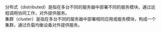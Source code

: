 分布式（distributed）是指在多台不同的服务器中部署不同的服务模块，通过远程调用协同工作，对外提供服务。  
集群（cluster）是指在多台不同的服务器中部署相同应用或服务模块，构成一个集群，通过负载均衡设备对外提供服务。